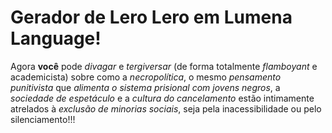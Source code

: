 # Gerador de Lero Lero em **Lumena Language**!

Agora __você__ pode _divagar_ e _tergiversar_ (de forma totalmente _flamboyant_ e academicista) sobre como a _necropolítica_, o mesmo _pensamento punitivista_ que _alimenta o sistema prisional com jovens negros_, a _sociedade de espetáculo_ e a _cultura do cancelamento_ estão intimamente atrelados à _exclusão de minorias sociais_, seja pela inacessibilidade ou pelo silenciamento!!!